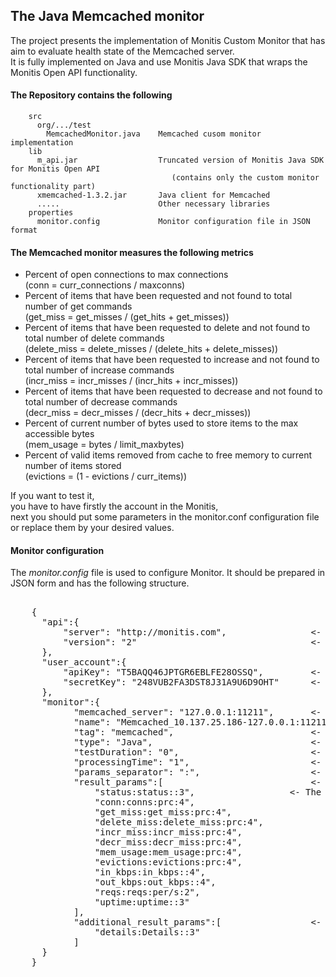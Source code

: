 ## The Java Memcached monitor

The project presents the implementation of Monitis Custom Monitor that has aim to evaluate health state of the Memcached server.  
It is fully implemented on Java and use Monitis Java SDK that wraps the Monitis Open API functionality.

#### The Repository contains the following ####

        src
          org/.../test
            MemcachedMonitor.java    Memcached cusom monitor implementation
        lib
          m_api.jar                  Truncated version of Monitis Java SDK for Monitis Open API  
                                        (contains only the custom monitor functionality part)
          xmemcached-1.3.2.jar       Java client for Memcached
          .....                      Other necessary libraries
        properties
          monitor.config             Monitor configuration file in JSON format

#### The Memcached monitor measures the following metrics ####

  - Percent of open connections to max connections   
    (conn = curr_connections / maxconns)
  - Percent of items that have been requested and not found to total number of get commands  
    (get_miss = get_misses / (get_hits + get_misses))
  - Percent of items that have been requested to delete and not found to total number of delete commands  
    (delete_miss = delete_misses / (delete_hits + delete_misses))
  - Percent of items that have been requested to increase and not found to total number of increase commands  
    (incr_miss = incr_misses / (incr_hits + incr_misses))
  - Percent of items that have been requested to decrease and not found to total number of decrease commands  
    (decr_miss = decr_misses / (decr_hits + decr_misses))
  - Percent of current number of bytes used to store items to the max accessible bytes  
    (mem_usage = bytes / limit_maxbytes)
  - Percent of valid items removed from cache to free memory to current number of items stored  
    (evictions = (1 - evictions / curr_items))

If you want to test it,  
you have to have firstly the account in the Monitis,   
next you should put some parameters in the monitor.conf configuration file  
or replace them by your desired values.

#### Monitor configuration ####

The _monitor.config_ file is used to configure Monitor. It should be prepared in JSON form and has the following structure.

   <pre>

	{
	  "api":{
	      "server": "http://monitis.com",                <- Monitis server URL that support Monitis Open API <i>(optional; the default value - http://monitis.com)</i>
	      "version": "2"                                 <- Open API version <i>(optional; the default value - 2)</i>
	  },
	  "user_account":{
	      "apiKey": "T5BAQQ46JPTGR6EBLFE28OSSQ",         <- The personal API key that can be obtained from Monitis user account <b>(mandatory)</b>
	      "secretKey": "248VUB2FA3DST8J31A9U6D9OHT"      <- The personal secret key that can be obtained from Monitis user account <b>(mandatory)</b>
	  },  
	  "monitor":{
	  		"memcached_server": "127.0.0.1:11211",       <- Memcached server access URL <i>(optional; the default value - "localhost:11211")</i>
			"name": "Memcached_10.137.25.186-127.0.0.1:11211",   <- The name for Monitor to be register <b>(mandatory)</b>
			"tag": "memcached",                          <- The tag for Monitor to be register <b>(mandatory)</b>
			"type": "Java",                              <- The type for Monitor to be register <b>(mandatory)</b>
			"testDuration": "0",                         <- The duration of monitoring [min] (0 - infinitely) <i>(optional; the default value - 10)</i>
			"processingTime": "1",                       <- The periodicity of sending measuring data into Monitis [min] <i>(optional; the default value - 1)</i>
			"params_separator": ":",                     <- The separator used for separation result/additional_result params definition parts
			"result_params":[                            <- The array of definitions for send parameters into Monitis (each element of array is definition in form required by Monitis Open API)
				"status:status::3",                  <- The definition of parameters for monitoring
				"conn:conns:prc:4",
				"get_miss:get_miss:prc:4",
				"delete_miss:delete_miss:prc:4",
				"incr_miss:incr_miss:prc:4",
				"decr_miss:decr_miss:prc:4",
				"mem_usage:mem_usage:prc:4",
				"evictions:evictions:prc:4",
				"in_kbps:in_kbps::4",
				"out_kbps:out_kbps::4",
				"reqs:reqs:per/s:2",
				"uptime:uptime::3"
			],
			"additional_result_params":[                 <- The array of definitions for send aditional parameters into Monitis (each element of array is definition in form required by Monitis Open API)
				"details:Details::3"
			]
	  }
	}

   </pre>

